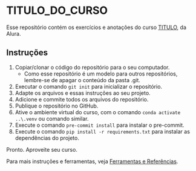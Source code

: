 # TITULO_DO_CURSO

Esse repositório contém os exercícios e anotações do curso
[TITULO](LINK), da Alura.

## Instruções

1. Copiar/clonar o código do repositório para o seu computador.
   - Como esse repositório é um modelo para outros repositórios, lembre-se de apagar o conteúdo da pasta .git.
2. Executar o comando `git init` para inicializar o repositório.
3. Adapte os arquivos e essas instruções ao seu projeto.
4. Adicione e commite todos os arquivos do repositório.
5. Publique o repositório no GitHub.
6. Ative o ambiente virtual do curso, com o comando `conda activate ..\.venv` ou comando similar.
7. Execute o comando `pre-commit install` para instalar o pre-commit.
8. Execute o comando `pip install -r requirements.txt` para instalar as dependências do projeto.

Pronto. Aproveite seu curso.

Para mais instruções e ferramentas, veja [Ferramentas e Referências](REFERENCIAS.md).
